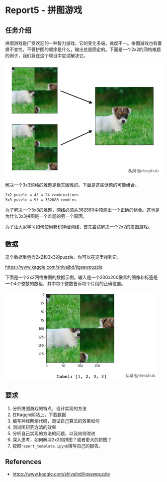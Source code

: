 # Report5 - 拼图游戏

## 任务介绍
拼图游戏是广受欢迎的一种智力游戏，它的变化多端，难度不一。拼图游戏也有置换不变性，不管拼图的顺序是什么，输出总是固定的。下面是一个2x2的网格难题的例子，我们将在这个项目中尝试解决它。

![Jigsaw-Puzzle_demo1.png](images/Jigsaw-Puzzle_demo1.png)

解决一个3x3网格的难题是极其困难的。下面是这些谜题的可能组合。

```
2x2 puzzle = 4! = 24 combinations 
3x3 puzzle = 9! = 362880 comb'ns
```

为了解决一个3x3的难题，网络必须从362880中预测出一个正确的组合。这也是为什么3x3拼图是一个难题的另一个原因。

为了让大家学习如何使用卷积神经网络，首先尝试解决一个2x2的拼图游戏。

## 数据
这个数据集包含2x2和3x3的puzzle。你可以在这里找到它。

https://www.kaggle.com/shivajbd/jigsawpuzzle

下面是一个2x2网格拼图的数据示例。输入是一个200x200像素的图像和标签是一个4个整数的数组，其中每个整数告诉每个片段的正确位置。

![Jigsaw-Puzzle_sample-data](images/Jigsaw-Puzzle_sample-data.png)

## 要求

1. 分析拼图游戏的特点，设计实现的方法
2. 在Kaggle网站上，下载数据
3. 编写神经网络代码，测试自己算法的效果如何
4. 测试所研究方法的效果
5. 分析自己实现的方法的问题，以及如何改进
6. 深入思考，如何解决3x3的拼图？或者更大的拼图？
7. 按照`report_template.ipynb`撰写自己的报告。

## References
* https://www.kaggle.com/shivajbd/jigsawpuzzle